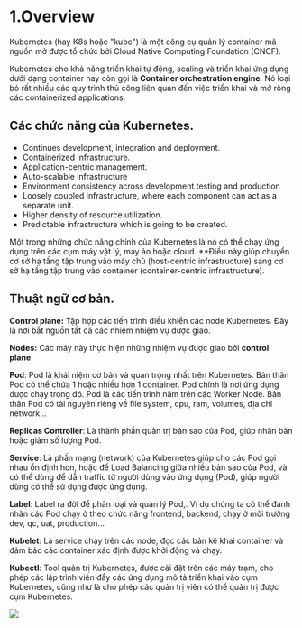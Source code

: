 # 1.Overview

Kubernetes (hay K8s hoặc "kube") là một công cụ quản lý container mã nguồn mở được tổ chức bởi Cloud Native Computing Foundation (CNCF).

Kubernetes cho khả năng triển khai tự động, scaling và triển khai ứng dụng dưới dạng container hay còn gọi là **Container orchestration engine**. Nó loại bỏ rất nhiều các quy trình thủ công liên quan đến việc triển khai và mở rộng các containerized applications.

## Các chức năng của Kubernetes.

  - Continues development, integration and deployment.
  - Containerized infrastructure.
  - Application-centric management.
  - Auto-scalable infrastructure
  - Environment consistency across development testing and production
  - Loosely coupled infrastructure, where each component can act as a separate unit.
  - Higher density of resource utilization.
  - Predictable infrastructure which is going to be created.

Một trong những chức năng chính của Kubernetes là nó có thể chạy ứng dụng trên các cụm máy vật lý, máy ảo hoặc cloud. **Điều này giúp chuyển cơ sở hạ tầng tập trung vào máy chủ (host-centric infrastructure) sang cơ sở hạ tầng tập trung vào container (container-centric infrastructure).

## Thuật ngữ cơ bản.

**Control plane:** Tập hợp các tiến trình điều khiển các node Kubernetes. Đây là nơi bắt nguồn tất cả các nhiệm nhiệm vụ được giao.

**Nodes:** Các máy này thực hiện những nhiệm vụ được giao bởi **control plane**.

**Pod**: Pod là khái niệm cơ bản và quan trọng nhất trên Kubernetes. Bản thân Pod có thể chứa 1 hoặc nhiều hơn 1 container. Pod chính là nơi ứng dụng được chạy trong đó. Pod là các tiến trình nằm trên các Worker Node. Bản thân Pod có tài nguyên riêng về file system, cpu, ram, volumes, địa chỉ network…

**Replicas Controller**: Là thành phần quản trị bản sao của Pod, giúp nhân bản hoặc giảm số lượng Pod.

**Service**: Là phần mạng (network) của Kubernetes giúp cho các Pod gọi nhau ổn định hơn, hoặc để Load Balancing giữa nhiều bản sao của Pod, và có thể dùng để dẫn traffic từ người dùng vào ứng dụng (Pod), giúp người dùng có thể sử dụng được ứng dụng.

**Label**: Label ra đời để phân loại và quản lý Pod,. Ví dụ chúng ta có thể đánh nhãn các Pod chạy ở theo chức năng frontend, backend, chạy ở môi trường dev, qc, uat, production…

**Kubelet**: Là service chạy trên các node, đọc các bản kê khai container và đảm bảo các container xác định được khởi động và chạy.

**Kubectl**: Tool quản trị Kubernetes, được cài đặt trên các máy trạm, cho phép các lập trình viên đẩy các ứng dụng mô tả triển khai vào cụm Kubernetes, cũng như là cho phép các quản trị viên có thể quản trị được cụm Kubernetes.

![](https://i.imgur.com/jYR1KSZ.png)
